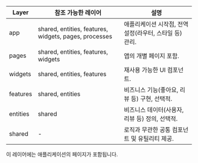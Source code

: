| Layer          | 참조 가능한 레이어                     | 설명                                      |
|----------------|---------------------------------------|-------------------------------------------|
| app            | shared, entities, features, widgets, pages, processes | 애플리케이션 시작점, 전역 설정(라우터, 스타일 등) 관리. |
| pages          | shared, entities, features, widgets  | 앱의 개별 페이지 포함.                    |
| widgets        | shared, entities, features           | 재사용 가능한 UI 컴포넌트.                |
| features       | shared, entities                    | 비즈니스 기능(좋아요, 리뷰 등) 구현, 선택적. |
| entities       | shared                              | 비즈니스 데이터(사용자, 리뷰 등) 정의, 선택적. |
| shared         | -                                    | 로직과 무관한 공통 컴포넌트 및 유틸리티 제공. |

이 레이어에는 애플리케이션의 페이지가 포함됩니다.